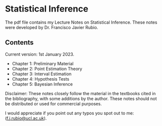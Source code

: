 # Statistical Inference
The pdf file contains my Lecture Notes on Statistical Inference. These notes were developed by Dr. Francisco Javier Rubio. 

## Contents

Current version: 1st January 2023.

 - Chapter 1: Preliminary Material
 - Chapter 2: Point Estimation Theory
 - Chapter 3: Interval Estimation
 - Chapter 4: Hypothesis Tests
 - Chapter 5: Bayesian Inference

Disclaimer: These notes closely follow the material in the textbooks cited in the bibliography, with some additions by the author. 
These notes should not be distributed or used for commercial purposes.

I would appreciate if you point out any typos you spot out to me: (f.j.rubio@ucl.ac.uk).
